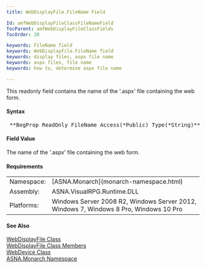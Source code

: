```yaml
---
title: WebDisplayFile.FileName Field

Id: amfWebDisplayFileClassFileNameField
TocParent: amfWebDisplayFileClassFields
TocOrder: 20

keywords: FileName field
keywords: WebDisplayFile.FileName field
keywords: display files, aspx file name
keywords: aspx files, file name
keywords: how to, determine aspx file name

---
```


This readonly field contains the name of the '.aspx' file containing the web form.

#### Syntax
<pre class="prettyprint"> **BegProp ReadOnly FileName Access(*Public) Type(*String)** </pre>

#### Field Value
The name of the '.aspx' file containing the web form.
<!-- -->

#### Requirements
<table class="dttable" cellspacing="0" cellpadding="4" width="60%">
           <colgroup>
            <col width="15%" style="font-weight:bold" />
            <col width="85%" />
          </colgroup>
          <tr>
            <td>Namespace:</td>
            <td>[ASNA.Monarch](monarch-namespace.html)</td>
          </tr>
          <tr>
            <td>Assembly:</td>
            <td>ASNA.VisualRPG.Runtime.DLL</td>
          </tr>
         <tr>
            <td>Platforms:</td>
            <td>Windows Server 2008 R2, Windows Server 2012,  Windows 7, Windows 8 Pro, Windows 10 Pro</td>
         </tr>
</table>

<!-- end -->

#### See Also
[ WebDisplayFile Class](web-display-file-class.html) <br /> [ WebDisplayFile Class Members](web-display-file-class-members.html) <br /> [WebDevice Class](web-device-class.html) <br /> [ASNA.Monarch Namespace](monarch-namespace.html)
